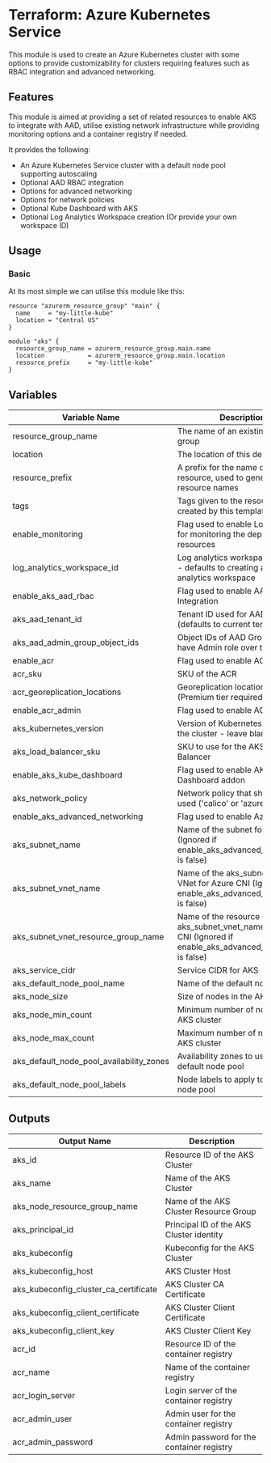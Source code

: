 # Terraform: Azure Kubernetes Service

This module is used to create an Azure Kubernetes cluster with some options to provide customizability for clusters requiring features such as RBAC integration and advanced networking.

## Features

This module is aimed at providing a set of related resources to enable AKS to integrate with AAD, utilise existing network infrastructure while providing monitoring options and a container registry if needed.

It provides the following:

- An Azure Kubernetes Service cluster with a default node pool supporting autoscaling
- Optional AAD RBAC integration
- Options for advanced networking
- Options for network policies
- Optional Kube Dashboard with AKS
- Optional Log Analytics Workspace creation (Or provide your own workspace ID)

## Usage

### Basic

At its most simple we can utilise this module like this:

```hcl
resource "azurerm_resource_group" "main" {
  name     = "my-little-kube"
  location = "Central US"
}

module "aks" {
  resource_group_name = azurerm_resource_group.main.name
  location            = azurerm_resource_group.main.location
  resource_prefix     = "my-little-kube"
}
```

## Variables

|Variable Name|Description|Type|Default|
|-|-|-|-|
|resource_group_name|The name of an existing resource group|string||
|location|The location of this deployment|string||
|resource_prefix|A prefix for the name of the resource, used to generate the resource names|string||
|tags|Tags given to the resources created by this template|map(string)|`{}`|
|enable_monitoring|Flag used to enable Log Analytics for monitoring the deployed resources|bool|`false`|
|log_analytics_workspace_id|Log analytics workspace ID to use - defaults to creating a log analytics workspace|string|`null`|
|enable_aks_aad_rbac|Flag used to enable AAD RBAC Integration|bool|`false`|
|aks_aad_tenant_id|Tenant ID used for AAD RBAC (defaults to current tenant)|string|`null`|
|aks_aad_admin_group_object_ids|Object IDs of AAD Groups that have Admin role over the cluster|list(string)|`null`|
|enable_acr|Flag used to enable ACR|bool|`false`|
|acr_sku|SKU of the ACR|string|`"Basic"`|
|acr_georeplication_locations|Georeplication locations for ACR (Premium tier required)|list(string)|`[]`|
|enable_acr_admin|Flag used to enable ACR Admin|bool|`false`|
|aks_kubernetes_version|Version of Kubernetes to use in the cluster - leave blank for latest|string|`null`|
|aks_load_balancer_sku|SKU to use for the AKS Load Balancer|string|`"Standard"`|
|enable_aks_kube_dashboard|Flag used to enable AKS Kube Dashboard addon|bool|`false`|
|aks_network_policy|Network policy that should be used ('calico' or 'azure')|string|`null`|
|enable_aks_advanced_networking|Flag used to enable Azure CNI|bool|`false`|
|aks_subnet_name|Name of the subnet for Azure CNI (Ignored if enable_aks_advanced_networking is false)|string|`null`|
|aks_subnet_vnet_name|Name of the aks_subnet_name's VNet for Azure CNI (Ignored if enable_aks_advanced_networking is false)|string|`null`|
|aks_subnet_vnet_resource_group_name|Name of the resource group for aks_subnet_vnet_name for Azure CNI (Ignored if enable_aks_advanced_networking is false)|string|`null`|
|aks_service_cidr|Service CIDR for AKS|string|`"10.0.0.0/16"`|
|aks_default_node_pool_name|Name of the default node pool|string|`"default"`|
|aks_node_size|Size of nodes in the AKS cluster|string|`"Standard_B2ms"`|
|aks_node_min_count|Minimum number of nodes in the AKS cluster|number|`1`|
|aks_node_max_count|Maximum number of nodes in the AKS cluster|number|`1`|
|aks_default_node_pool_availability_zones|Availability zones to use with the default node pool|list(number)|`null`|
|aks_default_node_pool_labels|Node labels to apply to the default node pool|map(string)|`null`|

## Outputs

|Output Name|Description|
|-|-|
|aks_id|Resource ID of the AKS Cluster|
|aks_name|Name of the AKS Cluster|
|aks_node_resource_group_name|Name of the AKS Cluster Resource Group|
|aks_principal_id|Principal ID of the AKS Cluster identity|
|aks_kubeconfig|Kubeconfig for the AKS Cluster|
|aks_kubeconfig_host|AKS Cluster Host|
|aks_kubeconfig_cluster_ca_certificate|AKS Cluster CA Certificate|
|aks_kubeconfig_client_certificate|AKS Cluster Client Certificate|
|aks_kubeconfig_client_key|AKS Cluster Client Key|
|acr_id|Resource ID of the container registry|
|acr_name|Name of the container registry|
|acr_login_server|Login server of the container registry|
|acr_admin_user|Admin user for the container registry|
|acr_admin_password|Admin password for the container registry|
